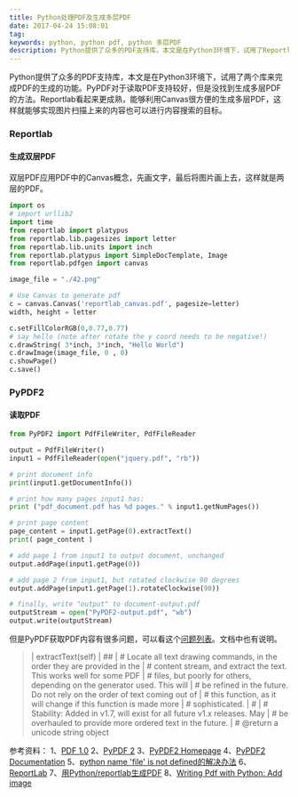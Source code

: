 ```yaml
---
title: Python处理PDF及生成多层PDF
date: 2017-04-24 15:08:01
tag: 
keywords: python, python pdf, python 多层PDF
description: Python提供了众多的PDF支持库，本文是在Python3环境下，试用了Reportlab及PyPDF2两个库来完成PDF的生成的功能。
---
```


Python提供了众多的PDF支持库，本文是在Python3环境下，试用了两个库来完成PDF的生成的功能。PyPDF对于读取PDF支持较好，但是没找到生成多层PDF的方法。Reportlab看起来更成熟，能够利用Canvas很方便的生成多层PDF，这样就能够实现图片扫描上来的内容也可以进行内容搜索的目标。

### Reportlab

#### 生成双层PDF
双层PDF应用PDF中的Canvas概念，先画文字，最后将图片画上去，这样就是两层的PDF。
```python
import os
# import urllib2
import time
from reportlab import platypus
from reportlab.lib.pagesizes import letter
from reportlab.lib.units import inch
from reportlab.platypus import SimpleDocTemplate, Image
from reportlab.pdfgen import canvas

image_file = "./42.png"

# Use Canvas to generate pdf
c = canvas.Canvas('reportlab_canvas.pdf', pagesize=letter)
width, height = letter

c.setFillColorRGB(0,0.77,0.77)
# say hello (note after rotate the y coord needs to be negative!)
c.drawString( 3*inch, 3*inch, "Hello World")
c.drawImage(image_file, 0 , 0)
c.showPage()
c.save()
```

### PyPDF2

#### 读取PDF
```python
from PyPDF2 import PdfFileWriter, PdfFileReader

output = PdfFileWriter()
input1 = PdfFileReader(open("jquery.pdf", "rb"))

# print document info
print(input1.getDocumentInfo())

# print how many pages input1 has:
print ("pdf_document.pdf has %d pages." % input1.getNumPages())

# print page content
page_content = input1.getPage(0).extractText()
print( page_content )

# add page 1 from input1 to output document, unchanged
output.addPage(input1.getPage(0))

# add page 2 from input1, but rotated clockwise 90 degrees
output.addPage(input1.getPage(1).rotateClockwise(90))

# finally, write "output" to document-output.pdf
outputStream = open("PyPDF2-output.pdf", "wb")
output.write(outputStream)
```
但是PyPDF获取PDF内容有很多问题，可以看这个[问题列表](https://github.com/mstamy2/PyPDF2/issues?page=2&q=is%3Aissue+is%3Aopen)。文档中也有说明。
> | extractText(self) | ## | # Locate all text drawing commands, in the order they are provided in the | # content stream, and extract the text. This works well for some PDF | # files, but poorly for others, depending on the generator used. This will | # be refined in the future. Do not rely on the order of text coming out of | # this function, as it will change if this function is made more | # sophisticated. | #
| # Stability: Added in v1.7, will exist for all future v1.x releases. May | # be overhauled to provide more ordered text in the future. | # @return a unicode string object

参考资料：
1、[PDF 1.0](https://github.com/jaraco/PDF)
2、[PyPDF 2](https://pypi.python.org/pypi/PyPDF2)
3、[PyPDF2 Homepage](http://mstamy2.github.io/PyPDF2/)
4、[PyPDF2 Documentation](https://pythonhosted.org/PyPDF2/)
5、[python name 'file' is not defined的解决办法](http://blog.csdn.net/menuconfig/article/details/8672118)
6、[ReportLab](http://www.reportlab.com/opensource/)
7、[用Python/reportlab生成PDF](https://www.dup2.org/node/1202)
8、[Writing Pdf with Python: Add image](http://www.tylerlesmann.com/2009/jan/28/writing-pdfs-python-adding-images/)